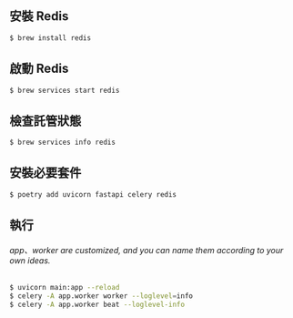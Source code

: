 ## 安裝 Redis
```bash
$ brew install redis
```
## 啟動 Redis
```bash
$ brew services start redis
```
## 檢查託管狀態
```bash
$ brew services info redis
```
## 安裝必要套件
```bash
$ poetry add uvicorn fastapi celery redis
```
## 執行
###### app、worker are customized, and you can name them according to your own ideas.
```bash
$ uvicorn main:app --reload
$ celery -A app.worker worker --loglevel=info
$ celery -A app.worker beat --loglevel-info
```